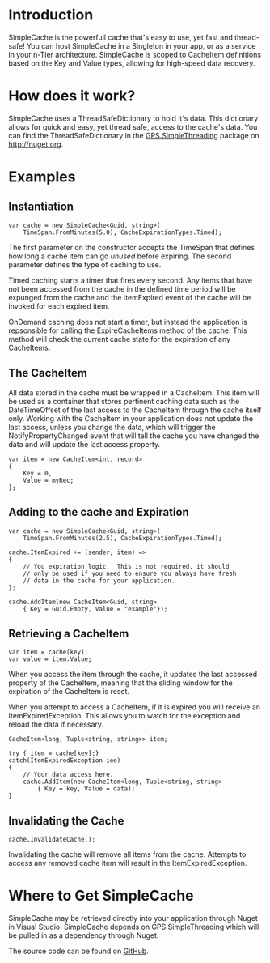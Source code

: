 # Introduction
SimpleCache is the powerfull cache that's easy to use, yet fast and thread-safe!  You can host SimpleCache
in a Singleton in your app, or as a service in your n-Tier architecture.  SimpleCache is scoped to 
CacheItem definitions based on the Key and Value types, allowing for high-speed data recovery.  

# How does it work?
SimpleCache uses a ThreadSafeDictionary to hold it's data.  This dictionary allows for quick and easy, yet
thread safe, access to the cache's data.  You can find the ThreadSafeDictionary in the 
[GPS.SimpleThreading](https://preview.nuget.org/packages/GPS.SimpleThreading/)
package on http://nuget.org.

# Examples
## Instantiation
    var cache = new SimpleCache<Guid, string>(
        TimeSpan.FromMinutes(5.0), CacheExpirationTypes.Timed);

The first parameter on the constructor accepts the TimeSpan that defines how long a cache item can go 
_unused_ before expiring. The second parameter defines the type of caching to use. 

Timed caching starts a timer that fires every second.  Any items that have not been accessed from the
cache in the defined time period will be expunged from the cache and the ItemExpired event of the cache
will be invoked for each expired item.

OnDemand caching does not start a timer, but instead the application is repsonsible for calling the 
ExpireCacheItems method of the cache.  This method will check the current cache state for the expiration
of any CacheItems.

## The CacheItem
All data stored in the cache must be wrapped in a CacheItem.  This item will be used as a container
that stores pertinent caching data such as the DateTimeOffset of the last access to the CacheItem 
through the cache itself only. Working with the CacheItem in your application does not update the
last access, unless you change the data, which will trigger the NotifyPropertyChanged event that
will tell the cache you have changed the data and will update the last access property.

    var item = new CacheItem<int, record> 
    {
        Key = 0,
        Value = myRec;
    };

## Adding to the cache and Expiration
    var cache = new SimpleCache<Guid, string>(
        TimeSpan.FromMinutes(2.5), CacheExpirationTypes.Timed);

    cache.ItemExpired += (sender, item) =>
    {
        // You expiration logic.  This is not required, it should
        // only be used if you need to ensure you always have fresh
        // data in the cache for your application.
    };
    
    cache.AddItem(new CacheItem<Guid, string> 
        { Key = Guid.Empty, Value = "example"});

## Retrieving a CacheItem
    var item = cache[key];
    var value = item.Value;

When you access the item through the cache, it updates the last accessed 
property of the CacheItem, meaning that the sliding window for the expiration
of the CacheItem is reset.

When you attempt to access a CacheItem, if it is expired you will receive an
ItemExpiredException. This allows you to watch for the exception and reload the
data if necessary.

    CacheItem<long, Tuple<string, string>> item;

    try { item = cache[key];}
    catch(ItemExpiredException iee)
    {
        // Your data access here.
        cache.AddItem(new CacheItem<long, Tuple<string, string> 
            { Key = key, Value = data);
    }

## Invalidating the Cache
    cache.InvalidateCache();

Invalidating the cache will remove all items from the cache.  Attempts to
access any removed cache item will result in the ItemExpiredException.

# Where to Get SimpleCache
SimpleCache may be retrieved directly into your application through Nuget
in Visual Studio.  SimpleCache depends on GPS.SimpleThreading which will
be pulled in as a dependency through Nuget.

The source code can be found on 
[GitHub](https://github.com/gatewayprogrammingschool/SimpleCache).